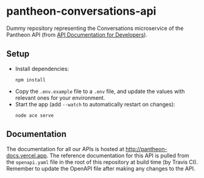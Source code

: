 # pantheon-conversations-api

Dummy repository representing the Conversations microservice of the Pantheon API (from [API Documentation for Developers](https://apidocsfordevs.com)).

## Setup
- Install dependencies:
  ```
  npm install
  ```
- Copy the `.env.example` file to a `.env` file, and update the values with relevant ones for your environment.
- Start the app (add `--watch` to automatically restart on changes):
  ```
  node ace serve
  ```

## Documentation
The documentation for all our APIs is hosted at http://pantheon-docs.vercel.app. The reference documentation for this API is pulled from the `openapi.yaml` file in the root of this repository at build time (by Travis CI). Remember to update the OpenAPI file after making any changes to the API.